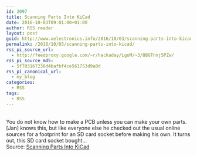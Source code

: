 ```yaml
---
id: 2097
title: Scanning Parts Into KiCad
date: 2016-10-03T09:01:00+01:00
author: RSS reader
layout: post
guid: http://www.uelectronics.info/2016/10/03/scanning-parts-into-kicad/
permalink: /2016/10/03/scanning-parts-into-kicad/
rss_pi_source_url:
  - http://feedproxy.google.com/~r/hackaday/LgoM/~3/8BGTnnj5PZw/
rss_pi_source_md5:
  - 5f703167238d4bafbf4ce561753d9a0d
rss_pi_canonical_url:
  - my_blog
categories:
  - RSS
tags:
  - RSS
---
```

&#013;  
You do not know how to make a PCB unless you can make your own parts. [Jan] knows this, but like everyone else he checked out the usual online sources for a footprint for an SD card socket before making his own. It turns out, this SD card socket bought…&#013;  
Source: <a href="http://feedproxy.google.com/~r/hackaday/LgoM/~3/8BGTnnj5PZw/" target="_blank">Scanning Parts Into KiCad</a>